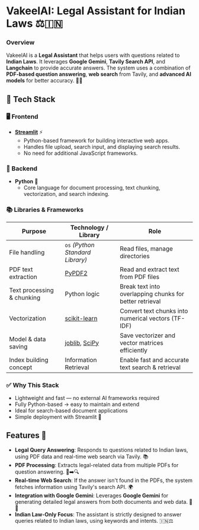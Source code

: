 # VakeelAI: Legal Assistant for Indian Laws ⚖️🇮🇳

### Overview

VakeelAI is a **Legal Assistant** that helps users with questions related to **Indian Laws**. It leverages **Google Gemini**, **Tavily Search API**, and **Langchain** to provide accurate answers. The system uses a combination of **PDF-based question answering**, **web search** from Tavily, and **advanced AI models** for better accuracy. 📜💡

## 🧰 Tech Stack

### 🖥️ Frontend
- **[Streamlit](https://streamlit.io/)** ⚡  
  - Python-based framework for building interactive web apps.  
  - Handles file upload, search input, and displaying search results.  
  - No need for additional JavaScript frameworks.

### 🧠 Backend
- **Python** 🐍  
  - Core language for document processing, text chunking, vectorization, and search indexing.

### 📚 Libraries & Frameworks

| Purpose                     | Technology / Library                          | Role                                                        |
|-----------------------------|-----------------------------------------------|-------------------------------------------------------------|
| File handling               | `os` *(Python Standard Library)*              | Read files, manage directories                              |
| PDF text extraction         | [PyPDF2](https://pypi.org/project/PyPDF2/)    | Read and extract text from PDF files                         |
| Text processing & chunking  | Python logic                                  | Break text into overlapping chunks for better retrieval      |
| Vectorization               | [scikit-learn](https://scikit-learn.org/)     | Convert text chunks into numerical vectors (TF-IDF)          |
| Model & data saving         | [joblib](https://joblib.readthedocs.io/), [SciPy](https://scipy.org/) | Save vectorizer and vector matrices efficiently |
| Index building concept      | Information Retrieval                         | Enable fast and accurate text search & retrieval             |


### ✅ Why This Stack
- Lightweight and fast — no external AI frameworks required  
- Fully Python-based → easy to maintain and extend  
- Ideal for search-based document applications  
- Simple deployment with Streamlit 🚀

## Features 🌟

- **Legal Query Answering**: Responds to questions related to Indian laws, using PDF data and real-time web search via Tavily. 📚
- **PDF Processing**: Extracts legal-related data from multiple PDFs for question answering. 📄➡️🔍
- **Real-time Web Search**: If the answer isn't found in the PDFs, the system fetches information using Tavily's search API. 🌍
- **Integration with Google Gemini**: Leverages **Google Gemini** for generating detailed legal answers from both documents and web data. 🧠🤖
- **Indian Law-Only Focus**: The assistant is strictly designed to answer queries related to Indian laws, using keywords and intents. 🇮🇳⚖️
